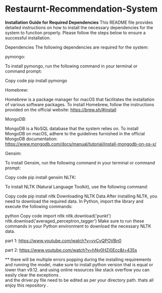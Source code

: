 # Restaurnt-Recommendation-System

**Installation Guide for Required Dependencies**
This README file provides detailed instructions on how to install the necessary dependencies for the system to function properly. Please follow the steps below to ensure a successful installation.

Dependencies
The following dependencies are required for the system:

pymongo:

To install pymongo, run the following command in your terminal or command prompt:

Copy code
pip install pymongo

Homebrew:

Homebrew is a package manager for macOS that facilitates the installation of various software packages. To install Homebrew, follow the instructions provided on the official website: https://brew.sh/#install

MongoDB:

MongoDB is a NoSQL database that the system relies on. To install MongoDB on macOS, adhere to the guidelines furnished in the official MongoDB documentation: https://www.mongodb.com/docs/manual/tutorial/install-mongodb-on-os-x/

Gensim:

To install Gensim, run the following command in your terminal or command prompt:

Copy code
pip install gensim
NLTK:

To install NLTK (Natural Language Toolkit), use the following command:

Copy code
pip install nltk
Downloading NLTK Data
After installing NLTK, you need to download the required data. In Python, import the library and execute the following commands:

python
Copy code
import nltk
nltk.download('punkt')
nltk.download('averaged_perceptron_tagger')
Make sure to run these commands in your Python environment to download the necessary NLTK data.



part 1: https://www.youtube.com/watch?v=vvCvQPOVBn0

part 2: https://www.youtube.com/watch?v=hNy0HZj0Ecc&t=435s

** there will be multiple errors popping during the installing requirements and running the model, make sure to install python version that is equal or lower than v9.12. and using online resources like stack overflow you can easily clear the exceptions .  
and the driver.py file need to be edited as per your directory path. thats all enjoy this repository .
